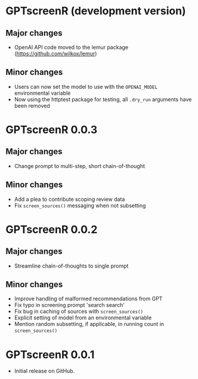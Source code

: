 # GPTscreenR (development version)

## Major changes

- OpenAI API code moved to the lemur package (https://github.com/wilkox/lemur)

## Minor changes

- Users can now set the model to use with the `OPENAI_MODEL` environmental
  variable
- Now using the httptest package for testing, all `.dry_run` arguments have
  been removed

# GPTscreenR 0.0.3

## Major changes

- Change prompt to multi-step, short chain-of-thought

## Minor changes

- Add a plea to contribute scoping review data
- Fix `screen_sources()` messaging when not subsetting

# GPTscreenR 0.0.2

## Major changes

- Streamline chain-of-thoughts to single prompt

## Minor changes

- Improve handling of malformed recommendations from GPT
- Fix typo in screening prompt 'search search'
- Fix bug in caching of sources with `screen_sources()`
- Explicit setting of model from an environmental variable
- Mention random subsetting, if applicable, in running count in
  `screen_sources()`

# GPTscreenR 0.0.1

- Initial release on GitHub.
